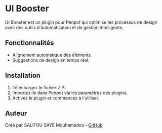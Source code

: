# UI Booster

UI Booster est un plugin pour Penpot qui optimise les processus de design avec des outils d'automatisation et de gestion intelligente.

## Fonctionnalités
- Alignement automatique des éléments.
- Suggestions de design en temps réel.

## Installation
1. Téléchargez le fichier ZIP.
2. Importez-le dans Penpot via les paramètres des plugins.
3. Activez le plugin et commencez à l'utiliser.

## Auteur
Créé par SALIFOU SAYE Mouhamadou - [GitHub](https://github.com/SALI-546/UI-Booster)
